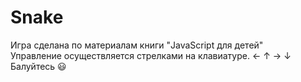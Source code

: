 # Snake
Игра сделана по материалам книги "JavaScript для детей" <br>
Управление осуществляется стрелками на клавиатуре. &#8592; &#8593; &#8594; &#8595;<br>
Балуйтесь :smiley:

